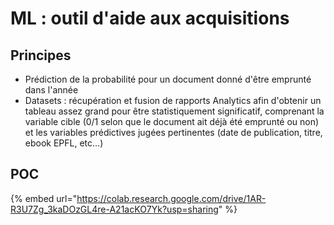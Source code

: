 # ML : outil d'aide aux acquisitions

## Principes

* Prédiction de la probabilité pour un document donné d'être emprunté dans l'année
* Datasets : récupération et fusion de rapports Analytics afin d'obtenir un tableau assez grand pour être statistiquement significatif,  comprenant la variable cible (0/1 selon que le document ait déjà été emprunté ou non) et les variables prédictives jugées pertinentes (date de publication, titre, ebook EPFL, etc...)

## POC

{% embed url="https://colab.research.google.com/drive/1AR-R3U7Zg_3kaDOzGL4re-A21acKO7Yk?usp=sharing" %}

